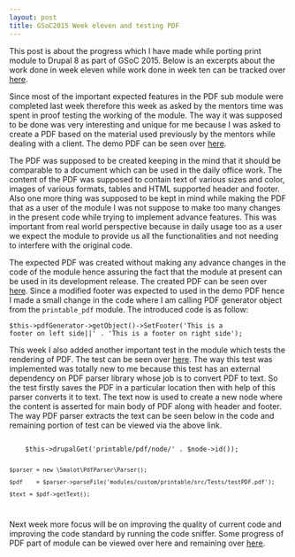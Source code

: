 ```yaml
---
layout: post
title: GSoC2015 Week eleven and testing PDF
---
```


This post is about the progress which I have made while porting print module to Drupal 8 as part of GSoC 2015. Below is an excerpts about the work done in week eleven while work done in week ten can be tracked over <a href="http://zealfire.github.io/GSoC2015-Week-ten-and-solving-issues/">here</a>.

Since most of the important expected features in the PDF sub module were completed last week therefore this week as asked by the mentors time was spent in proof testing the working of the module. The way it was supposed to be done was very interesting and unique for me because I was asked to create a PDF based on the material used previously by the mentors while dealing with a client. The demo PDF can be seen over <a href="http://cdn2.us.yokogawa.com/GS48C11Z05-00E-N_004_DI-511-05.pdf">here</a>.

The PDF was supposed to be created keeping in the mind that it should be comparable to a document which can be used in the daily office work. The content of the PDF was supposed to contain text of various sizes and color, images of various formats, tables and HTML supported header and footer. Also one more thing was supposed to be kept in mind while making the PDF that as a user of the module I was not suppose to make too many changes in the present code while trying to implement advance features. This was important from real world perspective because in daily usage too as a user we expect the module to provide us all the functionalities and not needing to interfere with the original code.

The expected PDF was created without making any advance changes in the code of the module hence assuring the fact that the module at present can be used in its development release. The created PDF can be seen over <a href="https://github.com/zealfire/printable/blob/master/testPDF.pdf">here</a>. Since a modified footer was expected to used in the demo PDF hence I made a small change in the code where I am calling PDF generator object from the <code>printable_pdf</code> module. The introduced code is as follow:

<code>$this->pdfGenerator->getObject()->SetFooter('This is a footer on left side||' . 'This is a footer on right side');</code>

This week I also added another important test in the module which tests the rendering of PDF. The test can be seen over <a href="https://github.com/zealfire/printable/blob/master/src/Tests/PrintablePdfTest.php">here</a>. The way this test was implemented was totally new to me because this test has an external dependency on PDF parser library whose job is to convert PDF to text. So the test firstly saves the PDF in a particular location then with help of this parser converts it to text. The text now is used to create a new node where the content is asserted for main body of PDF along with header and footer. The way PDF parser extracts the text can be seen below in the code and remaining portion of test can be viewed via the above link.

<code>
    $this->drupalGet('printable/pdf/node/' . $node->id());

    $parser = new \Smalot\PdfParser\Parser();
    
    $pdf    = $parser->parseFile('modules/custom/printable/src/Tests/testPDF.pdf');
    
    $text = $pdf->getText();
</code>

Next week more focus will be on improving the quality of current code and improving the code standard by running the code sniffer. Some progress of PDF part of  module can be viewed over <a href="https://github.com/zealfire/pdf_api" style="text-decoration:none;" target="_blank">here</a> and remaining over <a href="https://github.com/zealfire/printable">here</a>.
